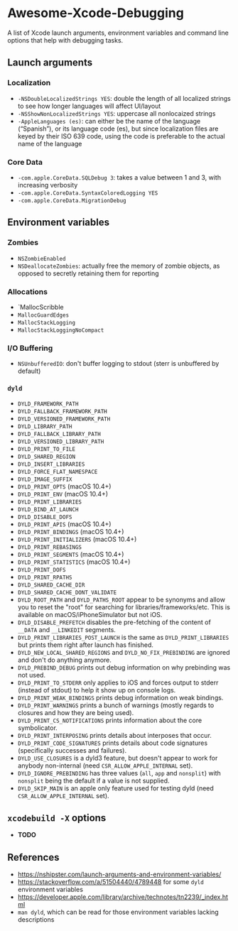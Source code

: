 # Awesome-Xcode-Debugging
A list of Xcode launch arguments, environment variables and command line options that help with debugging tasks.

## Launch arguments

### Localization

- `-NSDoubleLocalizedStrings YES`: double the length of all localized strings to see how longer languages will affect UI/layout
- `-NSShowNonLocalizedStrings YES`: uppercase all nonlocaized strings
- `-AppleLanguages (es)`: can either be the name of the language (“Spanish”), or its language code (es), but since localization files are keyed by their ISO 639 code, using the code is preferable to the actual name of the language

### Core Data

- `-com.apple.CoreData.SQLDebug 3`: takes a value between 1 and 3, with increasing verbosity
- `-com.apple.CoreData.SyntaxColoredLogging YES`
- `-com.apple.CoreData.MigrationDebug`

## Environment variables

### Zombies

- `NSZombieEnabled`
- `NSDeallocateZombies`: actually free the memory of zombie objects, as opposed to secretly retaining them for reporting

### Allocations

- `MallocScribble
- `MallocGuardEdges`
- `MallocStackLogging`
- `MallocStackLoggingNoCompact`

### I/O Buffering

- `NSUnbufferedIO`: don't buffer logging to stdout (sterr is unbuffered by default)

### `dyld`

- `DYLD_FRAMEWORK_PATH`
- `DYLD_FALLBACK_FRAMEWORK_PATH`
- `DYLD_VERSIONED_FRAMEWORK_PATH`
- `DYLD_LIBRARY_PATH`
- `DYLD_FALLBACK_LIBRARY_PATH`
- `DYLD_VERSIONED_LIBRARY_PATH`
- `DYLD_PRINT_TO_FILE`
- `DYLD_SHARED_REGION`
- `DYLD_INSERT_LIBRARIES`
- `DYLD_FORCE_FLAT_NAMESPACE`
- `DYLD_IMAGE_SUFFIX`
- `DYLD_PRINT_OPTS` (macOS 10.4+)
- `DYLD_PRINT_ENV` (macOS 10.4+)
- `DYLD_PRINT_LIBRARIES`
- `DYLD_BIND_AT_LAUNCH`
- `DYLD_DISABLE_DOFS`
- `DYLD_PRINT_APIS` (macOS 10.4+)
- `DYLD_PRINT_BINDINGS` (macOS 10.4+)
- `DYLD_PRINT_INITIALIZERS` (macOS 10.4+)
- `DYLD_PRINT_REBASINGS`
- `DYLD_PRINT_SEGMENTS` (macOS 10.4+)
- `DYLD_PRINT_STATISTICS` (macOS 10.4+)
- `DYLD_PRINT_DOFS`
- `DYLD_PRINT_RPATHS`
- `DYLD_SHARED_CACHE_DIR`
- `DYLD_SHARED_CACHE_DONT_VALIDATE`
- `DYLD_ROOT_PATH` and `DYLD_PATHS_ROOT` appear to be synonyms and allow you to reset the "root" for searching for libraries/frameworks/etc. This is available on macOS/iPhoneSimulator but not iOS.
- `DYLD_DISABLE_PREFETCH` disables the pre-fetching of the content of `__DATA` and `__LINKEDIT` segments.
- `DYLD_PRINT_LIBRARIES_POST_LAUNCH` is the same as `DYLD_PRINT_LIBRARIES` but prints them right after launch has finished.
- `DYLD_NEW_LOCAL_SHARED_REGIONS` and `DYLD_NO_FIX_PREBINDING` are ignored and don't do anything anymore.
- `DYLD_PREBIND_DEBUG` prints out debug information on why prebinding was not used.
- `DYLD_PRINT_TO_STDERR` only applies to iOS and forces output to stderr (instead of stdout) to help it show up on console logs.
- `DYLD_PRINT_WEAK_BINDINGS` prints debug information on weak bindings.
- `DYLD_PRINT_WARNINGS` prints a bunch of warnings (mostly regards to closures and how they are being used).
- `DYLD_PRINT_CS_NOTIFICATIONS` prints information about the core symbolicator.
- `DYLD_PRINT_INTERPOSING` prints details about interposes that occur.
- `DYLD_PRINT_CODE_SIGNATURES` prints details about code signatures (specifically successes and failures).
- `DYLD_USE_CLOSURES` is a dyld3 feature, but doesn't appear to work for anybody non-internal (need `CSR_ALLOW_APPLE_INTERNAL` set).
- `DYLD_IGNORE_PREBINDING` has three values (`all`, `app` and `nonsplit`) with `nonsplit` being the default if a value is not supplied.
- `DYLD_SKIP_MAIN` is an apple only feature used for testing dyld (need `CSR_ALLOW_APPLE_INTERNAL` set).

## `xcodebuild -X` options

- **TODO**

## References

- https://nshipster.com/launch-arguments-and-environment-variables/
- https://stackoverflow.com/a/51504440/4789448 for some `dyld` environment variables
- https://developer.apple.com/library/archive/technotes/tn2239/_index.html
- `man dyld`, which can be read for those environment variables lacking descriptions
